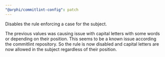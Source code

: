 ```yaml
---
"@arphi/commitlint-config": patch
---
```


Disables the rule enforcing a case for the subject.

The previous values was causing issue with capital letters with some words or depending on their position. This seems to be a known issue according the commitlint repository. So the rule is now disabled and capital letters are now allowed in the subject regardless of their position.
